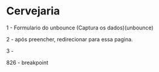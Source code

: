 # Cervejaria

1 - Formulario do unbounce (Captura os dados)(unbounce)

2 - após preencher, redirecionar para essa pagina.

3 - 

826 - breakpoint